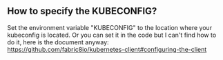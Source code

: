 ## How to specify the KUBECONFIG?
Set the environment variable "KUBECONFIG" to the location where your kubeconfig is located.
Or you can set it in the code but I can't find how to do it, here is the document anyway: https://github.com/fabric8io/kubernetes-client#configuring-the-client